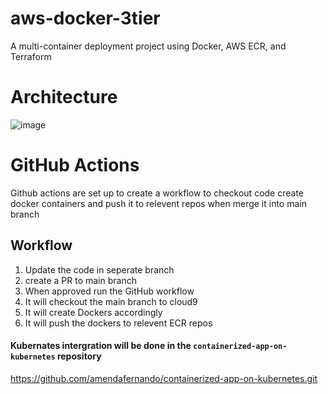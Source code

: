 # aws-docker-3tier
A multi-container deployment project using Docker, AWS ECR, and Terraform


# Architecture

![image](https://github.com/user-attachments/assets/fc80ad34-7f15-4524-a398-f928ad3f26ab)


# GitHub Actions

Github actions are set up to create a workflow to checkout code create docker containers and push it to relevent repos when merge it into main branch

## Workflow

1. Update the code in seperate branch
2. create a PR to main branch
3. When approved run the GitHub workflow
4. It will checkout the main branch to cloud9
5. It will create Dockers accordingly
6. It will push the dockers to relevent ECR repos

#### Kubernates intergration will be done in the `containerized-app-on-kubernetes` repository

https://github.com/amendafernando/containerized-app-on-kubernetes.git


